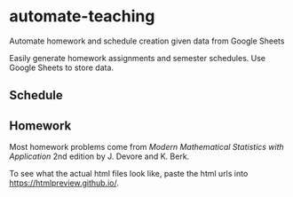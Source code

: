 # automate-teaching
Automate homework and schedule creation given data from Google Sheets

Easily generate homework assignments and semester schedules.
Use Google Sheets to store data.

## Schedule

## Homework

Most homework problems come from *Modern Mathematical Statistics 
with Application* 2nd edition by 
J. Devore and K. Berk.

To see what the actual html files look like, paste the html urls into https://htmlpreview.github.io/.
